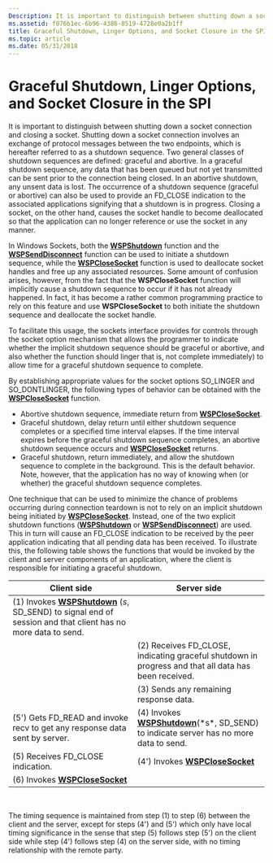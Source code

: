 ```yaml
---
Description: It is important to distinguish between shutting down a socket connection and closing a socket.
ms.assetid: f076b1ec-6b96-4386-8519-4728e0a2b1ff
title: Graceful Shutdown, Linger Options, and Socket Closure in the SPI
ms.topic: article
ms.date: 05/31/2018
---
```


# Graceful Shutdown, Linger Options, and Socket Closure in the SPI

It is important to distinguish between shutting down a socket connection and closing a socket. Shutting down a socket connection involves an exchange of protocol messages between the two endpoints, which is hereafter referred to as a shutdown sequence. Two general classes of shutdown sequences are defined: graceful and abortive. In a graceful shutdown sequence, any data that has been queued but not yet transmitted can be sent prior to the connection being closed. In an abortive shutdown, any unsent data is lost. The occurrence of a shutdown sequence (graceful or abortive) can also be used to provide an FD\_CLOSE indication to the associated applications signifying that a shutdown is in progress. Closing a socket, on the other hand, causes the socket handle to become deallocated so that the application can no longer reference or use the socket in any manner.

In Windows Sockets, both the [**WSPShutdown**](https://msdn.microsoft.com/library/ms742294(v=VS.85).aspx) function and the [**WSPSendDisconnect**](https://msdn.microsoft.com/library/ms742290(v=VS.85).aspx) function can be used to initiate a shutdown sequence, while the [**WSPCloseSocket**](https://msdn.microsoft.com/library/ms742271(v=VS.85).aspx) function is used to deallocate socket handles and free up any associated resources. Some amount of confusion arises, however, from the fact that the **WSPCloseSocket** function will implicitly cause a shutdown sequence to occur if it has not already happened. In fact, it has become a rather common programming practice to rely on this feature and use **WSPCloseSocket** to both initiate the shutdown sequence and deallocate the socket handle.

To facilitate this usage, the sockets interface provides for controls through the socket option mechanism that allows the programmer to indicate whether the implicit shutdown sequence should be graceful or abortive, and also whether the function should linger that is, not complete immediately) to allow time for a graceful shutdown sequence to complete.

By establishing appropriate values for the socket options SO\_LINGER and SO\_DONTLINGER, the following types of behavior can be obtained with the [**WSPCloseSocket**](https://msdn.microsoft.com/library/ms742271(v=VS.85).aspx) function.

-   Abortive shutdown sequence, immediate return from [**WSPCloseSocket**](https://msdn.microsoft.com/library/ms742271(v=VS.85).aspx).
-   Graceful shutdown, delay return until either shutdown sequence completes or a specified time interval elapses. If the time interval expires before the graceful shutdown sequence completes, an abortive shutdown sequence occurs and [**WSPCloseSocket**](https://msdn.microsoft.com/library/ms742271(v=VS.85).aspx) returns.
-   Graceful shutdown, return immediately, and allow the shutdown sequence to complete in the background. This is the default behavior. Note, however, that the application has no way of knowing when (or whether) the graceful shutdown sequence completes.

One technique that can be used to minimize the chance of problems occurring during connection teardown is not to rely on an implicit shutdown being initiated by [**WSPCloseSocket**](https://msdn.microsoft.com/library/ms742271(v=VS.85).aspx). Instead, one of the two explicit shutdown functions ([**WSPShutdown**](https://msdn.microsoft.com/library/ms742294(v=VS.85).aspx) or [**WSPSendDisconnect**](https://msdn.microsoft.com/library/ms742290(v=VS.85).aspx)) are used. This in turn will cause an FD\_CLOSE indication to be received by the peer application indicating that all pending data has been received. To illustrate this, the following table shows the functions that would be invoked by the client and server components of an application, where the client is responsible for initiating a graceful shutdown.

| Client side                                                                                                                         | Server side                                                                                                  |
|-------------------------------------------------------------------------------------------------------------------------------------|--------------------------------------------------------------------------------------------------------------|
| (1) Invokes [**WSPShutdown**](https://msdn.microsoft.com/library/ms742294(v=VS.85).aspx) (*s*, SD\_SEND) to signal end of session and that client has no more data to send. |                                                                                                              |
|                                                                                                                                     | (2) Receives FD\_CLOSE, indicating graceful shutdown in progress and that all data has been received.        |
|                                                                                                                                     | (3) Sends any remaining response data.                                                                       |
| (5') Gets FD\_READ and invoke recv to get any response data sent by server.                                                         | (4) Invokes [**WSPShutdown**](https://msdn.microsoft.com/library/ms742294(v=VS.85).aspx)(*s*, SD\_SEND) to indicate server has no more data to send. |
| (5) Receives FD\_CLOSE indication.                                                                                                  | (4') Invokes [**WSPCloseSocket**](https://msdn.microsoft.com/library/ms742271(v=VS.85).aspx)                                                      |
| (6) Invokes [**WSPCloseSocket**](https://msdn.microsoft.com/library/ms742271(v=VS.85).aspx)                                                                              |                                                                                                              |



 

The timing sequence is maintained from step (1) to step (6) between the client and the server, except for steps (4') and (5') which only have local timing significance in the sense that step (5) follows step (5') on the client side while step (4') follows step (4) on the server side, with no timing relationship with the remote party.

 

 



